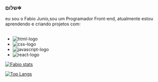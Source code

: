 ### שלום:six_pointed_star: 

eu sou o Fabio Junio,sou um Programador Front-end, atualmente estou aprendendo e criando projetos com:
<br>
<br>
- <img src="https://img.shields.io/badge/HTML5-E34F26?style=for-the-badge&logo=html5&logoColor=white" alt="html-logo"/>
- <img src="https://img.shields.io/badge/CSS3-1572B6?style=for-the-badge&logo=css3&logoColor=white" alt="css-logo"/>
- <img src="https://img.shields.io/badge/JavaScript-F7DF1E?style=for-the-badge&logo=javascript&logoColor=black" alt=" javascript-logo"/>
- <img src="https://img.shields.io/badge/React-20232A?style=for-the-badge&logo=react&logoColor=61DAFB" alt="react-logo"/>

[![Fabio stats](https://github-readme-stats.vercel.app/api?username=FabioJP42)](https://github.com/anuraghazra/github-readme-stats)

[![Top Langs](https://github-readme-stats.vercel.app/api/top-langs/?username=FabioJP42)](https://github.com/anuraghazra/github-readme-stats)
